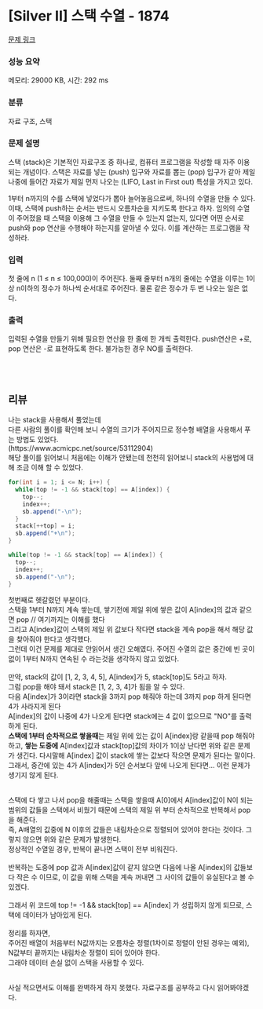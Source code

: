 # [Silver II] 스택 수열 - 1874 

[문제 링크](https://www.acmicpc.net/problem/1874) 

### 성능 요약

메모리: 29000 KB, 시간: 292 ms

### 분류

자료 구조, 스택

### 문제 설명

<p>스택 (stack)은 기본적인 자료구조 중 하나로, 컴퓨터 프로그램을 작성할 때 자주 이용되는 개념이다. 스택은 자료를 넣는 (push) 입구와 자료를 뽑는 (pop) 입구가 같아 제일 나중에 들어간 자료가 제일 먼저 나오는 (LIFO, Last in First out) 특성을 가지고 있다.</p>

<p>1부터 n까지의 수를 스택에 넣었다가 뽑아 늘어놓음으로써, 하나의 수열을 만들 수 있다. 이때, 스택에 push하는 순서는 반드시 오름차순을 지키도록 한다고 하자. 임의의 수열이 주어졌을 때 스택을 이용해 그 수열을 만들 수 있는지 없는지, 있다면 어떤 순서로 push와 pop 연산을 수행해야 하는지를 알아낼 수 있다. 이를 계산하는 프로그램을 작성하라.</p>

### 입력 

 <p>첫 줄에 n (1 ≤ n ≤ 100,000)이 주어진다. 둘째 줄부터 n개의 줄에는 수열을 이루는 1이상 n이하의 정수가 하나씩 순서대로 주어진다. 물론 같은 정수가 두 번 나오는 일은 없다.</p>

### 출력 

 <p>입력된 수열을 만들기 위해 필요한 연산을 한 줄에 한 개씩 출력한다. push연산은 +로, pop 연산은 -로 표현하도록 한다. 불가능한 경우 NO를 출력한다.</p>





<br><br>
## 리뷰
<p>
나는 stack을 사용해서 풀었는데<br>
다른 사람의 풀이를 확인해 보니 수열의 크기가 주어지므로 정수형 배열을 사용해서 푸는 방법도 있었다.<br>
(https://www.acmicpc.net/source/53112904) <br>
해당 풀이를 읽어보니 처음에는 이해가 안됐는데 천천히 읽어보니 stack의 사용법에 대해 조금 이해 할 수 있었다.<br>
 
```java
for(int i = 1; i <= N; i++) {
  while(top != -1 && stack[top] == A[index]) {
    top--;
    index++;
    sb.append("-\n");
  }
  stack[++top] = i;
  sb.append("+\n");
}

while(top != -1 && stack[top] == A[index]) {
  top--;
  index++;
  sb.append("-\n");
}
 ```

첫번째로 헷갈렸던 부분이다.<br>
스택을 1부터 N까지 계속 쌓는데, 쌓기전에 제일 위에 쌓은 값이 A[index]의 값과 같으면 pop // 여기까지는 이해를 했다 <br>
그리고 A[index]값이 스택의 제일 위 값보다 작다면 stack을 계속 pop을 해서 해당 값을 찾아줘야 한다고 생각했다.<br>
그런데 이건 문제를 제대로 안읽어서 생긴 오해였다. 주어진 수열의 값은 중간에 빈 곳이 없이 1부터 N까지 연속된 수 라는것을 생각하지 않고 있었다. <br>
<br>
만약, stack의 값이 [1, 2, 3, 4, 5], A[index]가 5, stack[top]도 5라고 하자.<br>
그럼 pop을 해야 돼서 stack은 [1, 2, 3, 4]가 됨을 알 수 있다. <br> 
다음 A[index]가 3이라면 stack을 3까지 pop 해줘야 하는데 3까지 pop 하게 된다면 4가 사라지게 된다<br>
A[index]의 값이 나중에 4가 나오게 된다면 stack에는 4 값이 없으므로 "NO"를 출력하게 된다. <br>
<b>스택에 1부터 순차적으로 쌓을때</b>는 제일 위에 있는 값이 A[index]랑 같을때 pop 해줘야 하고, <b>쌓는 도중에</b> A[index]값과 stack[top]값의 차이가 1이상 난다면 위와 같은 문제가 생긴다. 다시말해 A[index] 값이 stack에 쌓는 값보다 작으면 문제가 된다는 말이다. <br>
그래서, 중간에 있는 4가 A[index]가 5인 순서보다 앞에 나오게 된다면... 이런 문제가 생기지 않게 된다.<br>

<br> 
스택에 다 쌓고 나서 pop을 해줄때는 스택을 쌓을때 A[0]에서 A[index]값이 N이 되는 범위의 값들을 스택에서 비웠기 때문에 스택의 제일 위 부터 순차적으로 반복해서 pop을 해준다. <br>
즉, A배열의 값중에 N 이후의 값들은 내림차순으로 정렬되어 있어야 한다는 것이다. 그렇지 않으면 위와 같은 문제가 발생한다.<br>
정상적인 수열일 경우, 반복이 끝나면 스택이 전부 비워진다. <br> 
<br>반복하는 도중에 pop 값과 A[index]값이 같지 않으면 다음에 나올 A[index]의 값들보다 작은 수 이므로, 이 값을 위해 스택을 계속 꺼내면 그 사이의 값들이 유실된다고 볼 수 있겠다.<br>
<br>그래서 위 코드에 top != -1 && stack[top] == A[index] 가 성립하지 않게 되므로, 스택에 데이터가 남아있게 된다.
<br>
<br>
정리를 하자면,<br>
주어진 배열이 처음부터 N값까지는 오름차순 정렬(1차이로 정렬이 안된 경우는 예외), N값부터 끝까지는 내림차순 정렬이 되어 있어야 한다. <br>
그래야 데이터 손실 없이 스택을 사용할 수 있다.<br><br>

사실 적으면서도 이해를 완벽하게 하지 못했다. 자료구조를 공부하고 다시 읽어봐야겠다.
</p>



